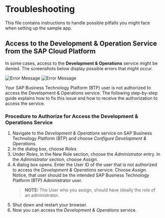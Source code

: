 # Troubleshooting

This file contains instructions to handle possible pitfalls you might face when setting up the sample app.

## Access to the Development & Operation Service from the SAP Cloud Platform

In some cases, access to the **Development & Operations** service might be denied. The screenshots below display possible errors that might occur.

![Error Message](TroubleshootingRessources/Dev&Ops_Error1.png) 
![Error Message](TroubleshootingRessources/Dev&Ops_Error2.png) 

Your SAP Business Technology Platform (BTP) user is not authorized to access the Development & Operations service. The following step-by-step guide explains how to fix this issue and how to receive the authorization to access the service.

### Procedure to Authorize for Access the Development & Operations Service

1.    Navigate to the *Development & Operations* service on SAP Business Technology Platform (BTP) and choose *Configure Development & Operations*.
2.    In the dialog box, choose *Roles*.
3.    Under *Roles*, in the New Role section, choose the *Administrator* entry. In the *Administrator* section, choose *Assign*.
4.    A dialog box opens. Enter the User ID of the user that is not authorized to access the *Development & Operations* service. Choose *Assign*. Notice, that user should be the intended SAP Business Technology Platform (BTP) Administrator user.
        > **NOTE:** The User who you assign, should have ideally the role of an administrator.
5.    Shut down and restart your browser.
6.    Now you can access the *Development & Operations* service.
